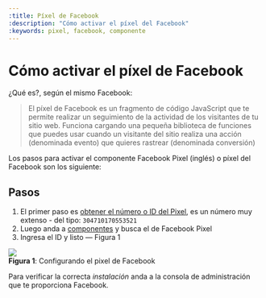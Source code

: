 ```yaml
---
:title: Píxel de Facebook
:description: "Cómo activar el píxel del Facebook"
:keywords: pixel, facebook, componente
---
```

# Cómo activar el píxel de Facebook

¿Qué es?, según el mismo Facebook:

> El píxel de Facebook es un fragmento de código JavaScript que te permite
> realizar un seguimiento de la actividad de los visitantes de tu sitio web.
> Funciona cargando una pequeña biblioteca de funciones que puedes usar cuando un
> visitante del sitio realiza una acción (denominada evento) que quieres rastrear
> (denominada conversión)

Los pasos para activar el componente Facebook Pixel (inglés) o píxel del
Facebook son los siguiente:

## Pasos

1. El primer paso es [obtener el número o ID del Pixel][fc], es un número muy
   extenso - del tipo: <code>304710170553521</code>
2. Luego anda a <a
   href="https://auth.bootic.net/addons/facebook_pixel">componentes</a> y busca
   el de Facebook Pixel
3. Ingresa el ID y listo — Figura 1

<div class="captura">
  <div class="c-contenido">
    <img src="/img/componentes/facebook_pixel_setup.png">
  </div>
  <div class="c-pie"><strong>Figura 1</strong>: Configurando el pixel de
  Facebook</div>
</div>

Para verificar la correcta _instalación_ anda a la consola de administración que
te proporciona Facebook.


[fc]: https://www.facebook.com/ads/manager/pixel/facebook_pixel

